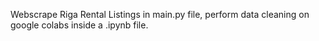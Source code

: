 Webscrape Riga Rental Listings in main.py file, perform data cleaning on google colabs inside a .ipynb file.
